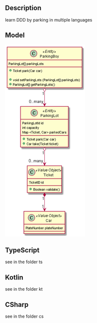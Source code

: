 ## Description

learn DDD by parking in multiple languages

## Model

![avatar](out/ParkingLotsManagement/parking.png)

## TypeScript

see in the folder ts

## Kotlin

see in  the folder kt

## CSharp

see in the folder cs

